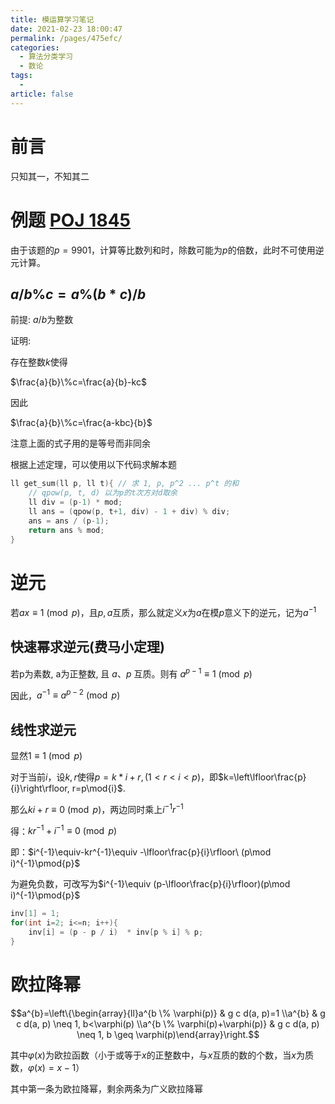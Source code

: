 ```yaml
---
title: 模运算学习笔记
date: 2021-02-23 18:00:47
permalink: /pages/475efc/
categories: 
  - 算法分类学习
  - 数论
tags: 
  - 
article: false
---
```



# 前言

只知其一，不知其二



# 例题 [POJ 1845](https://vjudge.net/problem/POJ-1845)

由于该题的$p=9901$，计算等比数列和时，除数可能为$p$的倍数，此时不可使用逆元计算。



## $a/b \% c = a \% (b*c)/b$

前提: $a/b$为整数

证明:

存在整数$k$使得

$\frac{a}{b}\%c=\frac{a}{b}-kc$

因此

$\frac{a}{b}\%c=\frac{a-kbc}{b}$

注意上面的式子用的是等号而非同余



根据上述定理，可以使用以下代码求解本题

```cpp
ll get_sum(ll p, ll t){ // 求 1, p, p^2 ... p^t 的和
    // qpow(p, t, d) 以为p的t次方对d取余
    ll div = (p-1) * mod;
    ll ans = (qpow(p, t+1, div) - 1 + div) % div;
    ans = ans / (p-1);
    return ans % mod;
}
```



# 逆元

若$ax\equiv 1 \pmod{p}$，且$p,a$互质，那么就定义$x$为$a$在模$p$意义下的逆元，记为$a^{-1}$



## 快速幂求逆元(费马小定理)

若p为素数, a为正整数, 且 $a 、 p$ 互质。则有 $a^{p-1} \equiv 1\pmod p$



因此，$a^{-1}\equiv a^{p-2} \pmod{p}$



## 线性求逆元

显然$1\equiv 1 \pmod{p}$

对于当前$i$，设$k,r$使得$p=k*i+r,(1\lt r \lt i \lt p)$，即$k=\left\lfloor\frac{p}{i}\right\rfloor, r=p\mod{i}$.

那么$ki+r\equiv 0\pmod{p}$，两边同时乘上$i^{-1}r^{-1}$

得：$kr^{-1}+i^{-1}\equiv 0\pmod{p}$

即：$i^{-1}\equiv-kr^{-1}\equiv -\lfloor\frac{p}{i}\rfloor\ (p\mod i)^{-1}\pmod{p}$

为避免负数，可改写为$i^{-1}\equiv (p-\lfloor\frac{p}{i}\rfloor)(p\mod i)^{-1}\pmod{p}$

```cpp
inv[1] = 1;
for(int i=2; i<=n; i++){
	inv[i] = (p - p / i)  * inv[p % i] % p;
}
```



# 欧拉降幂

$$a^{b}=\left\{\begin{array}{ll}a^{b \% \varphi(p)} & g c d(a, p)=1 \\a^{b} & g c d(a, p) \neq 1, b<\varphi(p) \\a^{b \% \varphi(p)+\varphi(p)} & g c d(a, p) \neq 1, b \geq \varphi(p)\end{array}\right.$$



其中$\varphi(x)$为欧拉函数（小于或等于$x$的正整数中，与$x$互质的数的个数，当$x$为质数，$\varphi(x)=x-1$）

其中第一条为欧拉降幂，剩余两条为广义欧拉降幂

